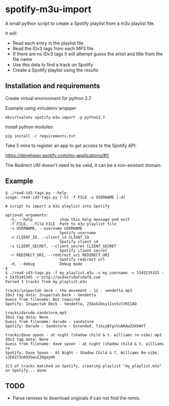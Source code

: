 # spotify-m3u-import

A small python script to create a Spotify playlist from a m3u playlist file.

It will:

  - Read each entry in the playlist file
  - Read the IDv3 tags from each MP3 file
  - If there are no IDv3 tags it will attempt guess the artist and title from the file name
  - Use this data to find a track on Spotify
  - Create a Spotify playlist using the results

## Installation and requirements

Create virtual environment for python 2.7

Example using virtualenv wrapper
```
mkvirtualenv spotify-m3u-import -p python2.7
```

Install python modules:

```
pip install -r requirements.txt
```

Take 5 mins to register an app to get access to the Spotify API:

https://developer.spotify.com/my-applications/#!/

The Redirect URI doesn't need to be valid, it can be a non-existant domain.

## Example

```
$ ./read-id3-tags.py --help
usage: read-id3-tags.py [-h] -f FILE -u USERNAME [-d]

A script to import a m3u playlist into Spotify

optional arguments:
  -h, --help            show this help message and exit
  -f FILE, --file FILE  Path to m3u playlist file
  -u USERNAME, --username USERNAME
                        Spotify username
  -c CLIENT_ID, --client_id CLIENT_ID
                        Spotify client id
  -s CLIENT_SECRET, --client_secret CLIENT_SECRET
                        Spotify client secret
  -r REDIRECT_URI, --redirect_uri REDIRECT_URI
                        Spotify redirect url
  -d, --debug           Debug mode
$ 
$ ./read-id3-tags.py -f my_playlist.m3u -u my_username -c 5345235325 -s 5435345345 -r http://asdasfsdafsdafd.com
Parsed 3 tracks from my_playlist.m3u

tracks/inspectah deck - the movement - 12 - vendetta.mp3
IDv3 tag data: Inspectah Deck - Vendetta
Guess from filename: Not required
Spotify: Inspectah Deck - Vendetta, 23GoX2Usy1Ios5zCVRIIAO

tracks/darude-sandstorm.mp3
IDv3 tag data: None
Guess from filename: darude - sandstorm
Spotify: Darude - Sandstorm - Extended, 7ikiyBfgcVuAKAwZXXkWVT

tracks/dave spoon - at night (shadow child & t. williams re-vibe).mp3
IDv3 tag data: None
Guess from filename: dave spoon - at night (shadow child & t. williams re
Spotify: Dave Spoon - At Night - Shadow Child & T. Williams Re-vibe, 1JEA273o693GwuI39gayHk

3/3 of tracks matched on Spotify, creating playlist "my_playlist.m3u" on Spotify... done
```

## TODO
- Parse remixes to download originals if can not find the remix.


